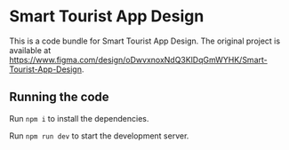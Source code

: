 
  # Smart Tourist App Design

  This is a code bundle for Smart Tourist App Design. The original project is available at https://www.figma.com/design/oDwvxnoxNdQ3KlDqGmWYHK/Smart-Tourist-App-Design.

  ## Running the code

  Run `npm i` to install the dependencies.

  Run `npm run dev` to start the development server.
  